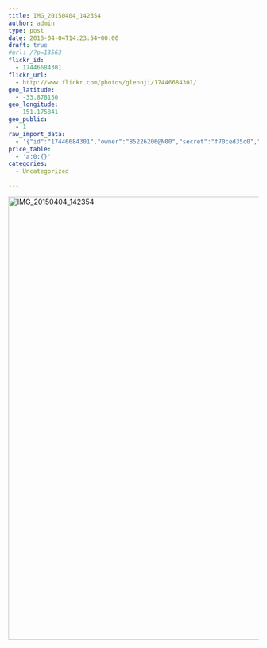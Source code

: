 ```yaml
---
title: IMG_20150404_142354
author: admin
type: post
date: 2015-04-04T14:23:54+00:00
draft: true
#url: /?p=13563
flickr_id:
  - 17446684301
flickr_url:
  - http://www.flickr.com/photos/glennji/17446684301/
geo_latitude:
  - -33.878150
geo_longitude:
  - 151.175841
geo_public:
  - 1
raw_import_data:
  - '{"id":"17446684301","owner":"85226206@N00","secret":"f70ced35c0","server":"8714","farm":9,"title":"IMG_20150404_142354","ispublic":0,"isfriend":0,"isfamily":0,"description":{"_content":""},"dateupload":"1431158487","lastupdate":"1431158499","datetaken":"2015-04-04 14:23:54","datetakengranularity":"0","datetakenunknown":"0","ownername":"glennji","tags":"","machine_tags":"","originalsecret":"28b01ca68f","originalformat":"jpg","latitude":"-33.878150","longitude":"151.175841","accuracy":"16","context":0,"place_id":"qRcYmO1QUrMZuclZ","woeid":"1094076","geo_is_family":0,"geo_is_friend":0,"geo_is_contact":0,"geo_is_public":0,"media":"photo","media_status":"ready","url_o":"https://farm9.staticflickr.com/8714/17446684301_28b01ca68f_o.jpg","height_o":"4208","width_o":"3120"}'
price_table:
  - 'a:0:{}'
categories:
  - Uncategorized

---
```

<p class="flickr-image">
  <a href="http://www.flickr.com/photos/glennji/17446684301/" class="flickr-link"><img src="/wp-content/uploads/2015/04/17446684301_28b01ca68f_o-759x1024.jpg" width="660" height="890" alt="IMG_20150404_142354" class="keyring-img" /></a>
</p>
